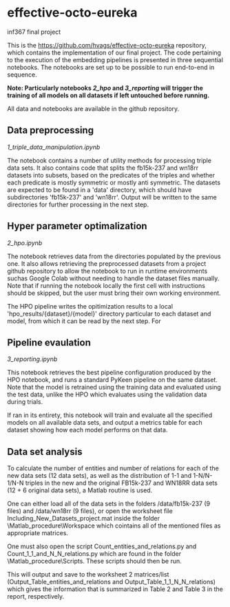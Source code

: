 # effective-octo-eureka
inf367 final project

This is the https://github.com/hvags/effective-octo-eureka repository, which contains the implementation of our final project. The code pertaining to the execution of the embedding pipelines is presented in three sequential notebooks. The notebooks are set up to be possible to run end-to-end in sequence.

**Note: Particularly notebooks *2_hpo* and *3_reporting* will trigger the training of all models on all datasets if left untouched before running.**

All data and notebooks are available in the github repository. 

## Data preprocessing
*1_triple_data_manipulation.ipynb*

The notebook contains a number of utility methods for processing triple data sets. It also contains
code that splits the fb15k-237 and wn18rr datasets into subsets, based on the predicates of the triples
and whether each predicate is mostly symmetric or mostly anti symmetric. The datasets are expected to
be found in a 'data' directory, which should have subdirectories 'fb15k-237' and 'wn18rr'. Output will
be written to the same directories for further processing in the next step.

## Hyper parameter optimalization
*2_hpo.ipynb*

The notebook retrieves data from the directories populated by the previous one. It also allows
retrieving the preprocessed datasets from a project github repository  to allow the notebook to run
in runtime environments suchas Google Colab without needing to handle the dataset files manually. Note
that if running the notebook locally the first cell with instructions should be skipped, but the user
must bring their own working environment.

The HPO pipeline writes the opitimization results to a local 'hpo_results/{dataset}/{model}' directory
particular to each dataset and model, from which it can be read by the next step. For 

## Pipeline evaulation
*3_reporting.ipynb*

This notebook retrieves the best pipeline configuration produced by the HPO notebook, and runs a standard PyKeen
pipeline on the same dataset. Note that the model is retrained using the training data and evaluated using the
test data, unlike the HPO which evaluates using the validation data during trials.

If ran in its entirety, this notebook will train and evaluate all the specified models on all available data sets,
and output a metrics table for each dataset showing how each model performs on that data.

## Data set analysis

To calculate the number of entities and number of relations for each of the new data sets (12 data sets), as well as the distribution of 1-1 and 1-N/N-1/N-N 
triples in the new and the original FB15k-237 and WN18RR data sets (12 + 6 original data sets), a Matlab routine is used.

One can either load all of the data 
sets in the folders /data/fb15k-237 (9 files) and /data/wn18rr (9 files), or open the worksheet file Including_New_Datasets_project.mat inside
the folder \Matlab_procedure\Workspace which cointains all of the mentioned files as appropriate matrices.

One must also open the script 
Count_entities_and_relations.py and Count_1_1_and_N_N_relations.py which are found in the folder \Matlab_procedure\Scripts. These scripts should then be run.

This will output and save to the worksheet 2 matrices/list (Output_Table_entities_and_relations and Output_Table_1_1_N_N_relations) which gives the information
that is summarized in Table 2 and Table 3 in the report, respectively.
